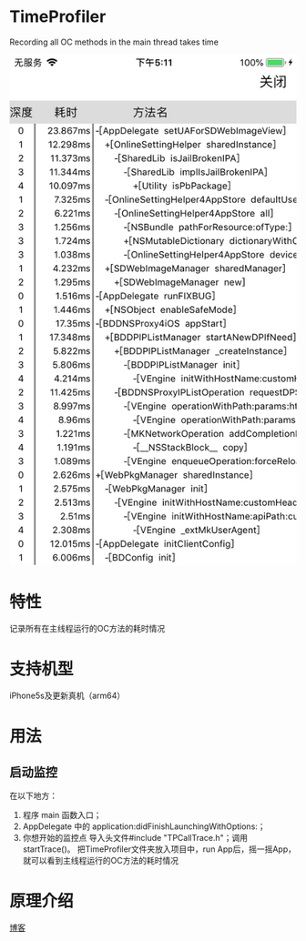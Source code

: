 # TimeProfiler
Recording all OC methods in the main thread takes time

![](TimeProfiler.png)

# 特性
记录所有在主线程运行的OC方法的耗时情况


# 支持机型
iPhone5s及更新真机（arm64）

# 用法
## 启动监控
在以下地方：
1. 程序 main 函数入口；
2. AppDelegate 中的 application:didFinishLaunchingWithOptions:；
3. 你想开始的监控点
导入头文件#include "TPCallTrace.h"；调用startTrace()。
把TimeProfiler文件夹放入项目中，run App后，摇一摇App，就可以看到主线程运行的OC方法的耗时情况

# 原理介绍
[博客](https://wukaikai.tech/2019/06/27/%E7%9B%91%E6%8E%A7%E6%89%80%E6%9C%89%E7%9A%84OC%E6%96%B9%E6%B3%95%E8%80%97%E6%97%B6/)

